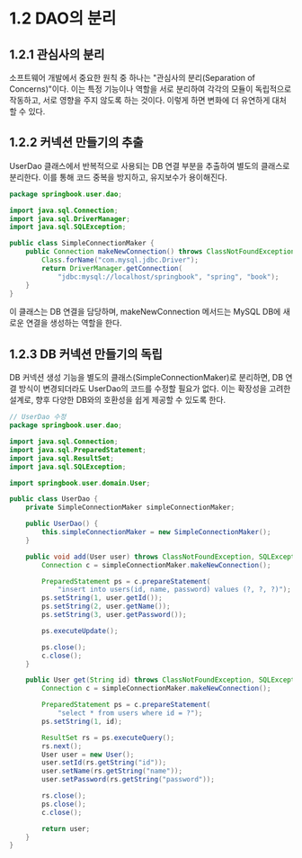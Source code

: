 1.2 DAO의 분리
=
## 1.2.1 관심사의 분리
소프트웨어 개발에서 중요한 원칙 중 하나는 "관심사의 분리(Separation of Concerns)"이다.
이는 특정 기능이나 역할을 서로 분리하여 각각의 모듈이 독립적으로 작동하고, 서로 영향을 주지 않도록 하는 것이다.
이렇게 하면 변화에 더 유연하게 대처할 수 있다.

## 1.2.2 커넥션 만들기의 추출
UserDao 클래스에서 반복적으로 사용되는 DB 연결 부분을 추출하여 별도의 클래스로 분리한다. 이를 통해 코드 중복을 방지하고, 유지보수가 용이해진다.
```java
package springbook.user.dao;

import java.sql.Connection;
import java.sql.DriverManager;
import java.sql.SQLException;

public class SimpleConnectionMaker {
    public Connection makeNewConnection() throws ClassNotFoundException, SQLException {
        Class.forName("com.mysql.jdbc.Driver");
        return DriverManager.getConnection(
            "jdbc:mysql://localhost/springbook", "spring", "book");
    }
}
```
이 클래스는 DB 연결을 담당하며, makeNewConnection 메서드는 MySQL DB에 새로운 연결을 생성하는 역할을 한다.

## 1.2.3 DB 커넥션 만들기의 독립
DB 커넥션 생성 기능을 별도의 클래스(SimpleConnectionMaker)로 분리하면, DB 연결 방식이 변경되더라도 UserDao의 코드를 수정할 필요가 없다.
이는 확장성을 고려한 설계로, 향후 다양한 DB와의 호환성을 쉽게 제공할 수 있도록 한다.
```java
// UserDao 수정
package springbook.user.dao;

import java.sql.Connection;
import java.sql.PreparedStatement;
import java.sql.ResultSet;
import java.sql.SQLException;

import springbook.user.domain.User;

public class UserDao {
    private SimpleConnectionMaker simpleConnectionMaker;

    public UserDao() {
        this.simpleConnectionMaker = new SimpleConnectionMaker();
    }

    public void add(User user) throws ClassNotFoundException, SQLException {
        Connection c = simpleConnectionMaker.makeNewConnection();

        PreparedStatement ps = c.prepareStatement(
            "insert into users(id, name, password) values (?, ?, ?)");
        ps.setString(1, user.getId());
        ps.setString(2, user.getName());
        ps.setString(3, user.getPassword());

        ps.executeUpdate();

        ps.close();
        c.close();
    }

    public User get(String id) throws ClassNotFoundException, SQLException {
        Connection c = simpleConnectionMaker.makeNewConnection();

        PreparedStatement ps = c.prepareStatement(
            "select * from users where id = ?");
        ps.setString(1, id);

        ResultSet rs = ps.executeQuery();
        rs.next();
        User user = new User();
        user.setId(rs.getString("id"));
        user.setName(rs.getString("name"));
        user.setPassword(rs.getString("password"));

        rs.close();
        ps.close();
        c.close();

        return user;
    }
}
```